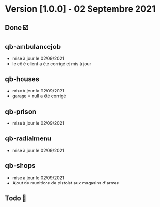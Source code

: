# Version [1.0.0] - 02 Septembre 2021

## Done ☑️

## qb-ambulancejob
- mise à jour le 02/09/2021
- le côté client a été corrigé et mis à jour

## qb-houses
- mise à jour le 02/09/2021
- garage = null a été corrigé

## qb-prison
- mise à jour le 02/09/2021

## qb-radialmenu
- mise à jour le 02/09/2021

## qb-shops
- mise à jour le 02/09/2021
- Ajout de munitions de pistolet aux magasins d'armes

## Todo 🔄️
